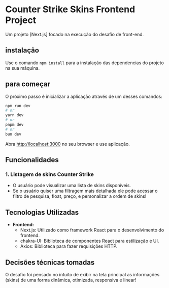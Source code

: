 # Counter Strike Skins Frontend Project

Um projeto [Next.js] focado na execução do desafio de front-end.

## instalação

Use o comando `npm install` para a instalação das dependencias do projeto na sua máquina.

## para começar

O próximo passo é inicializar a aplicação através de um desses comandos:

```bash
npm run dev
# or
yarn dev
# or
pnpm dev
# or
bun dev
```

Abra [http://localhost:3000](http://localhost:3000) no seu browser e use aplicação.

## Funcionalidades

### 1. Listagem de skins Counter Strike
   - O usuário pode visualizar uma lista de skins disponíveis.
   - Se o usuário quiser uma filtragem mais detalhada ele pode acessar o filtro de pesquisa, float, preço, e personalizar a ordem de skins!

## Tecnologias Utilizadas

- **Frontend:**
   - Next.js: Utilizado como framework React para o desenvolvimento do frontend.
   - chakra-UI: Biblioteca de componentes React para estilização e UI.
   - Axios: Biblioteca para fazer requisições HTTP.

## Decisões técnicas tomadas

O desafio foi pensado no intuito de exibir na tela principal as informações (skins) de uma forma dinâmica, otimizada, responsiva e linear!
